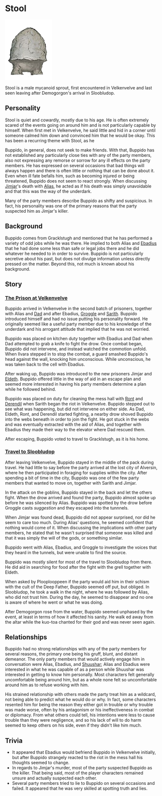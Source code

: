 # Stool

![Stool](Stool.png)

Stool is a male mycanoid sprout, first encountered in Velkenvelve and last seen leaving after Demogorgon's arrival in Sloobludop.

## Personality
Stool is quiet and cowardly, mostly due to his age. He is often extremely scared of the events going on around him and is not particularly capable by himself. When first met in Velkenvelve, he said little and hid in a corner until someone calmed him down and convinced him that he would be okay. This has been a recurring theme with Stool, as he 

Buppido, in general, does not seek to make friends. With that, Buppido has not established any particularly close ties with any of the party members, also not expressing any remorse or sorrow for any ill effects on the party members. He has expressed on several occasions that bad things will always happen and there is often little or nothing that can be done about it. Even when ill fate befalls him, such as becoming injured or being threatened, Buppido does not seem to react strongly. When discussing [Jimjar](jimjar.md)'s death with [Alias](../pcs/alias.md), he acted as if his death was simply unavoidable and that this was the way of the underdark.

Many of the party members describe Buppido as shifty and suspicious. In fact, his personality was one of the primary reasons that the party suspected him as Jimjar's killer.

## Background
Buppido comes from Gracklstugh and mentioned that he has performed a variety of odd jobs while he was there. He implied to both Alias and [Ebadius](../pcs/ebadius.md) that he had done some less than safe or legal jobs there and he did whatever he needed to in order to survive. Buppido is not particularly secretive about his past, but does not divulge information unless directly pressed on the matter. Beyond this, not much is known about his background.

## Story
### [The Prison at Velkenvelve](../../sessions/arc01/info.md)
Buppido arrived in Velkenvelve in the second batch of prisoners, together with Alias and [Dad](../pcs/dad.md) and after Ebadius, [Groggle](../pcs/groggle.md) and [Sarith](sarith.md). Buppido introduced himself and had no issue putting his personality forward. He originally seemed like a useful party member due to his knowledge of the underdark and his arrogant attitude that implied that he was not worried.

Buppido was placed on kitchen duty together with Ebadius and Dad when Dad attempted to grab a knife to fight the drow. Once combat began, Buppido did not intervene, and instead watched the commotion unfold. When Ilvara stepped in to stop the combat, a guard smashed Buppido's head against the wall, knocking him unconscious. While unconscious, he was taken back to the cell with Ebadius.

After waking up, Buppido was introduced to the new prisoners Jimjar and [Eldeth](eldeth.md). Buppido offered little in the way of aid in an escape plan and seemed more interested in having his party members determine a plan while he followed behind.

Buppido was placed on duty for cleaning the mess hall with [Ront](ront.md) and [Derendil](derendil.md) when Sarith began the riot in Velkenvelve. Buppido stepped out to see what was happening, but did not intervene on either side. As Dad, Eldeth, Ront, and Derendil started fighting, a nearby drow shoved Buppido into the webs beneath in order to join the fight. He got stuck in the webs and was eventually extracted with the aid of Alias, and together with Ebadius they made their way to the elevator where Dad rescued them.

After escaping, Buppido voted to travel to Gracklstugh, as it is his home.

### [Travel to Sloobludop](../../sessions/arc02/info.md)
After leaving Velkenvelve, Buppido stayed in the middle of the pack during travel. He had little to say before the party arrived at the lost city of Alversin, where he then participated in foraging for supplies within the city. After spending a bit of time in the city, Buppido was one of the few party members that wanted to move on, together with Sarith and Jimjar.

In the attack on the goblins, Buppido stayed in the back and let the others fight. When the drow arrived and found the party, Buppido almost spoke up before he was silenced by Alias. Buppido was spotted by the drow before Groggle casts *suggestion* and they escaped into the tunnnels.

When Jimjar was found dead, Buppido did not appear surprised, nor did he seem to care too much. During Alias' questions, he seemed confident that nothing would come of it. When discussing the implications with other party members, he stated that he wasn't surprised that someone was killed and that it was simply the will of the gods, or something similar. 

Buppido went with Alias, Ebadius, and Groggle to investigate the voices that they heard in the tunnels, but were unable to find the source.

Buppido was mostly silent for most of the travel to Sloobludop from there. He did aid in searching for food after the fight with the grell together with Eldeth.

When asked by Plooplooppeen if the party would aid him in their schism with the cult of the Deep Father, Buppido seemed off put, but obliged. In Sloobludop, he took a walk in the night, where he was followed by Alias, who did not trust him. During the day, he seemed to disappear and no one is aware of where he went or what he was doing.

After Demogorgon rose from the water, Buppido seemed unphased by the event, at least in terms of how it affected his sanity. He walk ed away from the altar while the kuo-toa chanted for their god and was never seen again.

## Relationships
Buppido had no strong relationships with any of the party members for several reasons, the primary one being his gruff, blunt, and distant demeanor. The only party members that would actively engage him in conversation were Alias, Ebadius, and [Shuushar](shuushar.md); Alias and Ebadius were interested in what he was capable of as a person while Shuushar was interested in getting to know him personally. Most characters felt generally uncomfortable being around him, but as a whole none felt so uncomfortable around him as to refuse working with him.

His strained relationship with others made the party treat him as a wildcard, not being able to predict what he would do or why. In fact, some characters resented him for being the reason they either got in trouble or why trouble was made worse, often by his antagonism or his ineffectiveness in combat or diplomacy. From what others could tell, his intentions were less to cause trouble than they were negligence, and so his lack of will to do harm seemed to keep others on his side, even if they didn't like him much.

## Trivia
* It appeared that Ebadius would befriend Buppido in Velkenvelve initially, but after Buppido strangely reacted to the riot in the mess hall his thoughts seemed to change.
* In regards to Jimjar's murder, most of the party suspected Buppido as the killer. That being said, most of the player characters remained unsure and actually suspected each other.
* Several party members tried to lie to Buppido on several occasions and failed. It appeared that he was very skilled at spotting truth and lies.
